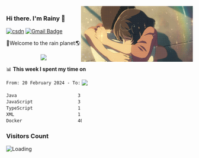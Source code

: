 <img  align='right' height="150" src="https://github.com/LikeRainDay/LikeRainDay/blob/master/pic/img_rain_1.gif?raw=true">



### Hi there. I'm Rainy :lemon:

[![csdn](https://img.shields.io/badge/-csdn-c14438?style=flat-square&logo=c&logoColor=white)](https://blog.csdn.net/qq_15807167)
[![Gmail Badge](https://img.shields.io/badge/-gmail-c14438?style=flat-square&logo=Gmail&logoColor=white&link=mailto:houshuai0816@gmail.com)](mailto:houshuai0816@gmail.com)

🚀Welcome to the rain planet🌎

<center>
<img align='center'  src="https://source.unsplash.com/user/rainyhehe/likes">
</center>

📊 **This week I spent my time on**

<img align='right'   width="300" src="https://github-readme-stats.vercel.app/api?username=LikeRainDay&show_icons=true&title_color=fff&icon_color=79ff97&text_color=9f9f9f&bg_color=151515&count_private=true">

<!--START_SECTION:waka-->

```txt
From: 20 February 2024 - To: 27 February 2024

Java                       3 hrs 50 mins   ███████▒░░░░░░░░░░░░░░░░░   28.70 %
JavaScript                 3 hrs 6 mins    █████▓░░░░░░░░░░░░░░░░░░░   23.22 %
TypeScript                 1 hr 12 mins    ██▒░░░░░░░░░░░░░░░░░░░░░░   09.06 %
XML                        1 hr 12 mins    ██▒░░░░░░░░░░░░░░░░░░░░░░   08.98 %
Docker                     40 mins         █▒░░░░░░░░░░░░░░░░░░░░░░░   05.08 %
```

<!--END_SECTION:waka-->

### Visitors Count
<img align="left" src = "https://profile-counter.glitch.me/LikeRainDay/count.svg" alt ="Loading">

